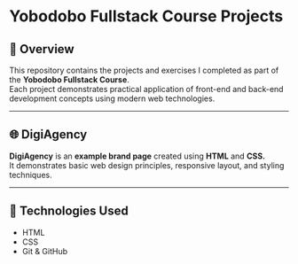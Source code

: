 # Yobodobo Fullstack Course Projects

## 📘 Overview
This repository contains the projects and exercises I completed as part of the **Yobodobo Fullstack Course**.  
Each project demonstrates practical application of front-end and back-end development concepts using modern web technologies.

---

## 🌐 DigiAgency
**DigiAgency** is an **example brand page** created using **HTML** and **CSS.**  
It demonstrates basic web design principles, responsive layout, and styling techniques.

---

## 🧩 Technologies Used
- HTML  
- CSS  
- Git & GitHub
